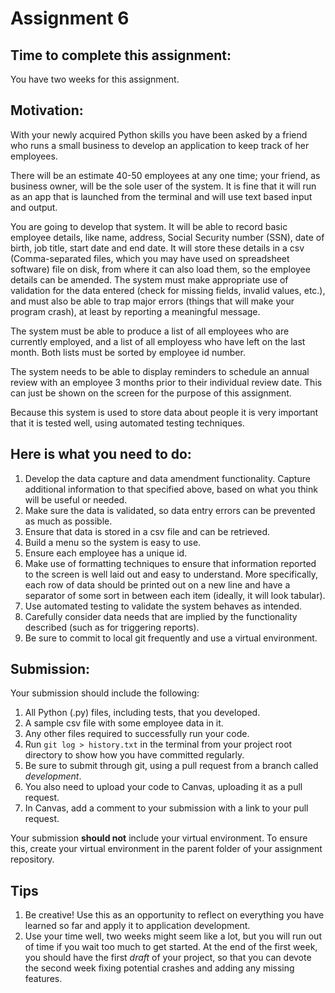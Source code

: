 # Assignment 6

## Time to complete this assignment:

You have two weeks for this assignment.

## Motivation:

With your newly acquired Python skills you have been asked by a friend who 
runs a small business to develop an application to keep track of her employees.

There will be an estimate 40-50 employees at any one time; your friend, as business
owner, will be the sole user of the system. It is fine that it will run as an app
that is launched from the terminal and will use text based input and output.

You are going to develop that system. It will be able to record basic employee 
details, like name, address, Social Security number (SSN), date of birth, job title,
start date and end date. It will store these details in a csv (Comma-separated files,
which you may have used on spreadsheet software) file on disk, from where
it can also load them, so the employee details can be amended. The system must make 
appropriate use of validation for the data entered (check for missing fields, invalid
values, etc.), and must also be able to trap major errors (things that will make your
program crash), at least by reporting a meaningful message.

The system must be able to produce a list of all employees who are currently 
employed, and a list of all employess who have left on the last month. Both 
lists must be sorted by employee id number.

The system needs to be able to display reminders to schedule an annual review 
with an employee 3 months prior to their individual review date. This can just 
be shown on the screen for the purpose of this assignment.

Because this system is used to store data about people it is very important 
that it is tested well, using automated testing techniques.

## Here is what you need to do:

1. Develop the data capture and data amendment functionality. Capture 
additional information to that specified above, based on what you think will 
be useful or needed.
1. Make sure the data is validated, so data entry errors can be prevented as 
much as possible.
1. Ensure that data is stored in a csv file and can be retrieved.
1. Build a menu so the system is easy to use.
1. Ensure each employee has a unique id.
1. Make use of formatting techniques to ensure that information reported to 
the screen is well laid out and easy to understand. More specifically, each 
row of data should be printed out on a new line and have a separator of some 
sort in between each item (ideally, it will look tabular).
1. Use automated testing to validate the system behaves as intended.
1. Carefully consider data needs that are implied by the functionality 
described (such as for triggering reports).
1. Be sure to commit to local git frequently and use a virtual environment.

## Submission:

Your submission should include the following:

1. All Python (.py) files, including tests, that you developed.
1. A sample csv file with some employee data in it.
1. Any other files required to successfully run your code.
1. Run `git log > history.txt` in the terminal from your project root 
directory to show how you have committed regularly.
1. Be sure to submit through git, using a pull request from a branch called *development*. 
1. You also need to upload your code to Canvas, uploading it as a pull request.
1. In Canvas, add a comment to your submission with a link to your pull request.

Your submission **should not** include your virtual environment. To ensure this, create your
virtual environment in the parent folder of your assignment repository.

## Tips

1. Be creative! Use this as an opportunity to reflect on everything you have 
learned so far and apply it to application development.
1. Use your time well, two weeks might seem like a lot, but you will run out of time if you
wait too much to get started. At the end of the first week, you should have the first
*draft* of your project, so that you can devote the second week fixing potential crashes
and adding any missing features.
